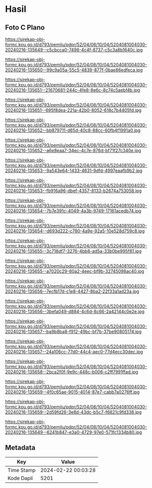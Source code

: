 # Hasil

## Foto C Plano

https://sirekap-obj-formc.kpu.go.id/d793/pemilu/pdpr/52/04/08/10/04/5204081004030-20240216-135649--c5cbcca0-7498-4c4f-8737-c5c3a8b1640c.jpg

https://sirekap-obj-formc.kpu.go.id/d793/pemilu/pdpr/52/04/08/10/04/5204081004030-20240216-135650--99c9a05a-55c5-4839-877f-0bae86edfeca.jpg

https://sirekap-obj-formc.kpu.go.id/d793/pemilu/pdpr/52/04/08/10/04/5204081004030-20240216-135651--21670681-244c-4fe8-8e6c-8c74c5aebf4b.jpg

https://sirekap-obj-formc.kpu.go.id/d793/pemilu/pdpr/52/04/08/10/04/5204081004030-20240216-135651--695f8dea-221a-42b0-8052-618c7b4405fd.jpg

https://sirekap-obj-formc.kpu.go.id/d793/pemilu/pdpr/52/04/08/10/04/5204081004030-20240216-135652--bb879711-d65d-40c8-88cc-60fb4f1991a0.jpg

https://sirekap-obj-formc.kpu.go.id/d793/pemilu/pdpr/52/04/08/10/04/5204081004030-20240216-135652--a6e8eaa7-34ec-4c7e-876d-bf71f27c340e.jpg

https://sirekap-obj-formc.kpu.go.id/d793/pemilu/pdpr/52/04/08/10/04/5204081004030-20240216-135653--9a543e64-1433-4631-9dfd-4997eaafb9b2.jpg

https://sirekap-obj-formc.kpu.go.id/d793/pemilu/pdpr/52/04/08/10/04/5204081004030-20240216-135653--fb916a96-dbef-4357-8133-b2674a753058.jpg

https://sirekap-obj-formc.kpu.go.id/d793/pemilu/pdpr/52/04/08/10/04/5204081004030-20240216-135654--7b7e391c-4049-4a3b-9749-17161acedb74.jpg

https://sirekap-obj-formc.kpu.go.id/d793/pemilu/pdpr/52/04/08/10/04/5204081004030-20240216-135654--d693d222-c780-4a9e-92a5-10e528d759c8.jpg

https://sirekap-obj-formc.kpu.go.id/d793/pemilu/pdpr/52/04/08/10/04/5204081004030-20240216-135655--3c718df7-3276-4bb8-ad5a-33b0be995f81.jpg

https://sirekap-obj-formc.kpu.go.id/d793/pemilu/pdpr/52/04/08/10/04/5204081004030-20240216-135655--a7020c29-60a2-4eec-bf9b-32745098ac40.jpg

https://sirekap-obj-formc.kpu.go.id/d793/pemilu/pdpr/52/04/08/10/04/5204081004030-20240216-135656--7ecfb17d-c1e8-4427-8ba2-22f33a1ad23a.jpg

https://sirekap-obj-formc.kpu.go.id/d793/pemilu/pdpr/52/04/08/10/04/5204081004030-20240216-135656--3befa049-d884-4c6d-8c66-2a42144c0e2e.jpg

https://sirekap-obj-formc.kpu.go.id/d793/pemilu/pdpr/52/04/08/10/04/5204081004030-20240216-135657--ba9b8ba8-f912-49bc-bf7b-37be90805174.jpg

https://sirekap-obj-formc.kpu.go.id/d793/pemilu/pdpr/52/04/08/10/04/5204081004030-20240216-135657--24a106cc-77d0-44c4-aec0-77d4ecc30dec.jpg

https://sirekap-obj-formc.kpu.go.id/d793/pemilu/pdpr/52/04/08/10/04/5204081004030-20240216-135658--2bca2f0f-9e9c-448c-b006-c2ff7991ffad.jpg

https://sirekap-obj-formc.kpu.go.id/d793/pemilu/pdpr/52/04/08/10/04/5204081004030-20240216-135659--4f0c65ae-9015-4014-87e7-cabb7a0276ff.jpg

https://sirekap-obj-formc.kpu.go.id/d793/pemilu/pdpr/52/04/08/10/04/5204081004030-20240216-135659--2d59fd26-3e8d-43dc-b5c7-f6821c9fd338.jpg

https://sirekap-obj-formc.kpu.go.id/d793/pemilu/pdpr/52/04/08/10/04/5204081004030-20240216-135649--6241b847-e3a0-4729-97e0-571fc1334b80.jpg


## Metadata

| Key        | Value               |
| ---------- | ------------------- |
| Time Stamp | 2024-02-22 00:03:28 |
| Kode Dapil | 5201                |



